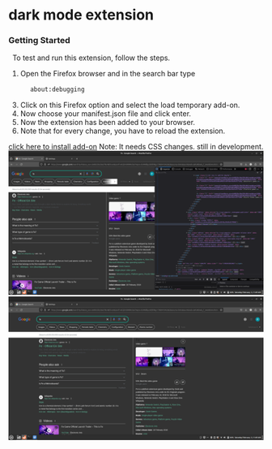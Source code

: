 # dark mode extension


### Getting Started
 
To test and run this extension, follow the steps.
1) Open the Firefox browser and in the search bar type
```sh
      about:debugging
```
3) Click on this Firefox option and select the load temporary add-on.
4) Now choose your manifest.json file and click enter.
5) Now the extension has been added to your browser.
6) Note that for every change, you have to reload the extension.
 

<a href="">click here to install add-on</a>
Note: It needs CSS changes. still in development.
  <img src="Screenshot from 2024-02-03 11-49-08.png" alt="">
    <img src="Screenshot from 2024-02-03 11-49-23.png" alt="">
